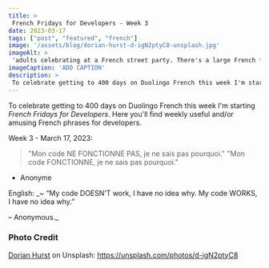 ```yaml
---
title: >
 French Fridays for Developers - Week 3
date: 2023-03-17
tags: ["post", "featured", "french"]
image: '/assets/blog/dorian-hurst-d-igN2ptyC8-unsplash.jpg'
imageAlt: >
 'adults celebrating at a French street party. There's a large French flag waving in a breeze and confetti thrown up and falling down in the air'
imageCaption: 'ADD CAPTION'
description: >
 To celebrate getting to 400 days on Duolingo French this week I'm starting French for Devs Fridays. Here you'll find  useful and/or amusing French phrases for developers. ~ Développeur junior : Comment avez-vous trouvé le bug si facilement? ~ Développeur senior : J'étais là quand le code a été écrit. Read the full post for the translation.
---
```


To celebrate getting to 400 days on Duolingo French this week I'm starting *French Fridays for Developers*. Here you'll find weekly useful and/or amusing French phrases for developers.

Week 3 - March 17, 2023:

>"Mon code NE FONCTIONNE PAS, je ne sais pas pourquoi." 
>"Mon code FONCTIONNE, je ne sais pas pourquoi."
- Anonyme

English:  _~ “My code DOESN’T work, I have no idea why. My code WORKS, I have no idea why.”

– Anonymous._

### Photo Credit

[Dorian Hurst](https://unsplash.com/@soyd) on Unsplash: https://unsplash.com/photos/d-igN2ptyC8